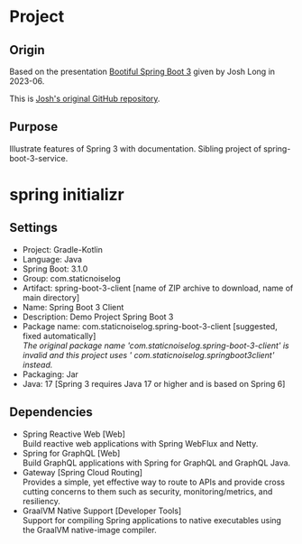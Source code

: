 Project
=======

Origin
------
Based on the presentation [Bootiful Spring Boot 3](https://www.devoxx.co.uk/talk/?id=11335) given by Josh Long in
2023-06.

This is [Josh's original GitHub repository](https://github.com/joshlong/bootiful-spring-boot-3).

Purpose
-------
Illustrate features of Spring 3 with documentation. Sibling project of spring-boot-3-service.


spring initializr
=================

Settings
--------

- Project: Gradle-Kotlin
- Language: Java
- Spring Boot: 3.1.0
- Group: com.staticnoiselog
- Artifact: spring-boot-3-client [name of ZIP archive to download, name of main directory]
- Name: Spring Boot 3 Client
- Description: Demo Project Spring Boot 3
- Package name: com.staticnoiselog.spring-boot-3-client [suggested, fixed automatically]  
  *The original package name 'com.staticnoiselog.spring-boot-3-client' is invalid and this project uses '
  com.staticnoiselog.springboot3client' instead.*
- Packaging: Jar
- Java: 17 [Spring 3 requires Java 17 or higher and is based on Spring 6]

Dependencies
------------

- Spring Reactive Web [Web]  
  Build reactive web applications with Spring WebFlux and Netty.
- Spring for GraphQL [Web]  
  Build GraphQL applications with Spring for GraphQL and GraphQL Java.
- Gateway [Spring Cloud Routing]  
  Provides a simple, yet effective way to route to APIs and provide cross cutting concerns to them such as security,
  monitoring/metrics, and resiliency.
- GraalVM Native Support [Developer Tools]  
  Support for compiling Spring applications to native executables using the GraalVM native-image compiler.
